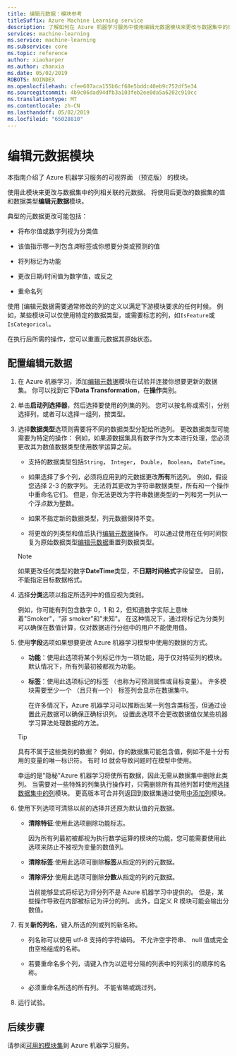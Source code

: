 ```yaml
---
title: 编辑元数据：模块参考
titleSuffix: Azure Machine Learning service
description: 了解如何在 Azure 机器学习服务中使用编辑元数据模块来更改与数据集中的列相关联的元数据。
services: machine-learning
ms.service: machine-learning
ms.subservice: core
ms.topic: reference
author: xiaoharper
ms.author: zhanxia
ms.date: 05/02/2019
ROBOTS: NOINDEX
ms.openlocfilehash: cfee607aca155b6cf68e5bddc40eb9c752df5e34
ms.sourcegitcommit: 4b9c06dad94dfb3a103feb2ee0da5a6202c910cc
ms.translationtype: MT
ms.contentlocale: zh-CN
ms.lasthandoff: 05/02/2019
ms.locfileid: "65028810"
---
```

# <a name="edit-metadata-module"></a>编辑元数据模块

本指南介绍了 Azure 机器学习服务的可视界面 （预览版） 的模块。

使用此模块来更改与数据集中的列相关联的元数据。 将使用后更改的数据集的值和数据类型**编辑元数据**模块。 
 
典型的元数据更改可能包括：
  
+ 将布尔值或数字列视为分类值  
  
+ 该值指示哪一列包含*类*标签或你想要分类或预测的值  
  
+ 将列标记为功能
  
+ 更改日期/时间值为数字值，或反之  
  
+ 重命名列
  
 使用 [编辑元数据需要通常修改的列的定义以满足下游模块要求的任何时候。 例如，某些模块可以仅使用特定的数据类型，或需要标志的列，如`IsFeature`或`IsCategorical`。  
  
 在执行后所需的操作，您可以重置元数据其原始状态。 
  
## <a name="configure-edit-metadata"></a>配置编辑元数据
  
1.  在 Azure 机器学习，添加[编辑元数据](./edit-metadata.md)模块在试验并连接你想要更新的数据集。 你可以找到它下**Data Transformation**，在**操作**类别。
  
2.  单击**启动列选择器**，然后选择要使用的列集的列。 您可以按名称或索引，分别选择列，或者可以选择一组列，按类型。  
  
3.  选择**数据类型**选项则需要将不同的数据类型分配给所选列。 更改数据类型可能需要为特定的操作： 例如，如果源数据集具有数字作为文本进行处理，您必须更改其为数值数据类型使用数学运算之前。 

    + 支持的数据类型包括`String`， `Integer`， `Double`， `Boolean`， `DateTime`。 

    + 如果选择了多个列，必须将应用到的元数据更改**所有**所选列。 例如，假设您选择 2-3 的数字列。 无法将其更改为字符串数据类型，所有和一个操作中重命名它们。 但是，你无法更改为字符串数据类型的一列和另一列从一个浮点数为整数。
  
    + 如果不指定新的数据类型，列元数据保持不变。 
    
    + 将更改的列类型和值后执行[编辑元数据](./edit-metadata.md)操作。 可以通过使用在任何时间恢复为原始数据类型[编辑元数据](./edit-metadata.md)重置列数据类型。  

    > [!NOTE]
    > 如果更改任何类型的数字**DateTime**类型，不**日期时间格式**字段留空。 目前，不能指定目标数据格式。  

      
4.  选择**分类**选项以指定所选列中的值应视为类别。 

    例如，你可能有列包含数字 0，1 和 2，但知道数字实际上意味着"Smoker"，"非 smoker"和"未知"。 在这种情况下，通过将标记为分类列可以确保在数值计算，仅对数据进行分组中的用户不能使用值。 
  
5.  使用**字段**选项如果想要更改 Azure 机器学习模型中使用的数据的方式。

    + **功能**：使用此选项将某个列标记作为一项功能，用于仅对特征列的模块。 默认情况下，所有列最初被都视为功能。  
  
    + **标签**：使用此选项标记的标签 （也称为可预测属性或目标变量）。 许多模块需要至少一个 （且只有一个） 标签列会显示在数据集中。 
    
        在许多情况下，Azure 机器学习可以推断出某一列包含类标签，但通过设置此元数据可以确保正确标识列。 设置此选项不会更改数据值仅某些机器学习算法处理数据的方法。
  

  
    > [!TIP]
    >  具有不属于这些类别的数据？  例如，你的数据集可能包含值，例如不是十分有用的变量的唯一标识符。 有时 Id 就会导致问题时在模型中使用。 
    >   
    >  幸运的是"隐秘"Azure 机器学习将使所有数据，因此无需从数据集中删除此类列。 当需要对一些特殊的列集执行操作时，只需删除所有其他列暂时使用[选择数据集中的列](./select-columns-in-dataset.md)模块。 更高版本可合并列返回到数据集通过使用[中添加列](./add-columns.md)模块。  
  
6. 使用下列选项可清除以前的选择并还原为默认值的元数据。  
  
    + **清除特征**:使用此选项删除功能标志。  
  
         因为所有列最初被都视为执行数学运算的模块的功能，您可能需要使用此选项来防止不被视为变量的数值列。
  
    + **清除标签**:使用此选项可删除**标签**从指定的列的元数据。  
  
    + **清除评分**:使用此选项可删除**分数**从指定的列的元数据。  
  
         当前能够显式将标记为评分列不是 Azure 机器学习中提供的。 但是，某些操作导致在内部被标记为评分的列。 此外，自定义 R 模块可能会输出分数值。
  
  
7.  有关**新的列名**，键入所选的列或列的新名称。  
  
    + 列名称可以使用 utf-8 支持的字符编码。 不允许空字符串、 null 值或完全由空格组成的名称。  
  
    + 若要重命名多个列，请键入作为以逗号分隔的列表中的列索引的顺序的名称。  
  
    + 必须重命名所选的所有列。 不能省略或跳过列。  
  
  
8.  运行试验。  

## <a name="next-steps"></a>后续步骤

请参阅[可用的模块集](module-reference.md)到 Azure 机器学习服务。 